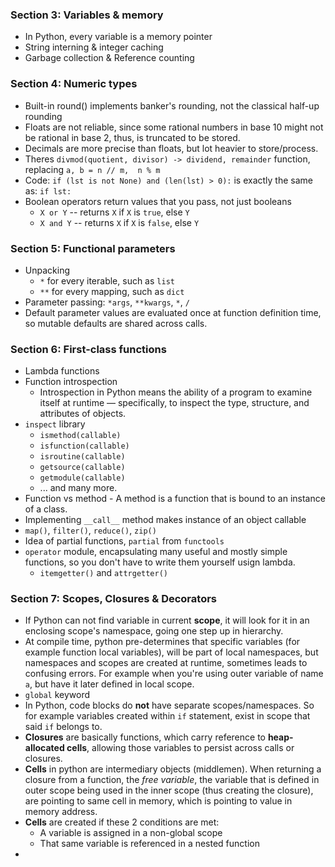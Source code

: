 ### Section 3: Variables & memory
* In Python, every variable is a memory pointer
* String interning & integer caching
* Garbage collection & Reference counting


### Section 4: Numeric types  
* Built-in round() implements banker's rounding, not the classical half-up rounding
* Floats are not reliable, since some rational numbers in base 10 might not be rational in base 2, thus, is truncated to be stored.
* Decimals are more precise than floats, but lot heavier to store/process.
* Theres `divmod(quotient, divisor) -> dividend, remainder` function, replacing `a, b = n // m,  n % m`
* Code: `if (lst is not None) and (len(lst) > 0):` is exactly the same as: `if lst:` 
* Boolean operators return values that you pass, not just booleans
  * `X or Y`   --  returns `X` if `X` is `true`, else `Y`
  * `X and Y`  --  returns `X` if `X` is `false`, else `Y`


### Section 5: Functional parameters
* Unpacking
    * `*` for every iterable, such as `list`
    * `**` for every mapping, such as `dict`
* Parameter passing: `*args`, `**kwargs`, `*`, `/`
* Default parameter values are evaluated once at function definition time, so mutable defaults are shared across calls. 


### Section 6: First-class functions
* Lambda functions
* Function introspection
  * Introspection in Python means the ability of a program to examine itself at runtime — specifically, to inspect the type, structure, and attributes of objects.
* `inspect` library
  * `ismethod(callable)`
  * `isfunction(callable)`
  * `isroutine(callable)`
  * `getsource(callable)`
  * `getmodule(callable)`
  * ... and many more.
* Function vs method - A method is a function that is bound to an instance of a class.
* Implementing `__call__` method makes instance of an object callable
* `map()`, `filter()`, `reduce()`, `zip()`
* Idea of partial functions, `partial` from `functools`
* `operator` module, encapsulating many useful and mostly simple functions, so you don't have to write them yourself usign lambda.
  * `itemgetter()` and `attrgetter()` 


### Section 7: Scopes, Closures & Decorators
* If Python can not find variable in current **scope**, it will look for it in an enclosing scope's namespace, going one step up in hierarchy.
* At compile time, python pre-determines that specific variables (for example function local variables), will be part of local namespaces, but namespaces and scopes are created at runtime, sometimes leads to confusing errors. For example when you're using outer variable of name `a`, but have it later defined in local scope.
* `global` keyword  
* In Python, code blocks do **not** have separate scopes/namespaces. So for example variables created within `if` statement, exist in scope that said `if` belongs to.
* **Closures** are basically functions, which carry reference to **heap-allocated cells**, allowing those variables to persist across calls or closures.
* **Cells** in python are intermediary objects (middlemen). When returning a closure from a function, the *free variable*, the variable that is defined in outer scope being used in the inner scope (thus creating the closure), are pointing to same cell in memory, which is pointing to value in memory address.
* **Cells** are created if these 2 conditions are met:
  * A variable is assigned in a non-global scope
  * That same variable is referenced in a nested function
* 